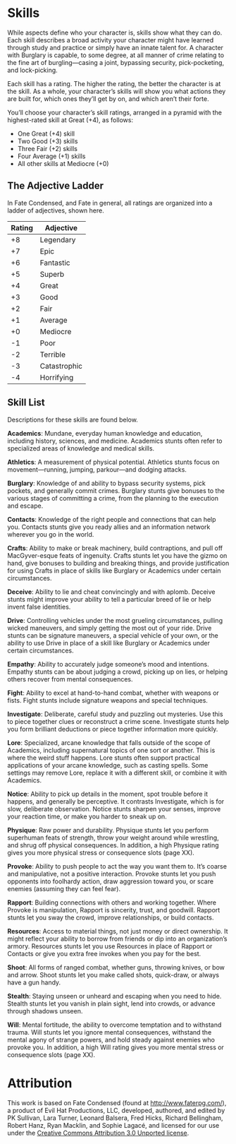 # Skills
While aspects define who your character is, skills show what they can do. Each skill describes a broad activity your 
character might have learned through study and practice or simply have an innate talent for. A character with Burglary 
is capable, to some degree, at all manner of crime relating to the fine art of burgling—casing a joint, bypassing 
security, pick-pocketing, and lock-picking.

Each skill has a rating. The higher the rating, the better the character is at the skill. As a whole, your character’s 
skills will show you what actions they are built for, which ones they’ll get by on, and which aren’t their forte.

You’ll choose your character’s skill ratings, arranged in a pyramid with the highest-rated skill at Great (+4), as 
follows:

- One Great (+4) skill
- Two Good (+3) skills
- Three Fair (+2) skills
- Four Average (+1) skills
- All other skills at Mediocre (+0)

## The Adjective Ladder
In Fate Condensed, and Fate in general, all ratings are organized into a ladder of adjectives, shown here.

| Rating  | Adjective |
| ------- | --------- |
| +8 | Legendary |
| +7 | Epic |
| +6 | Fantastic |
| +5 | Superb | 
| +4 | Great |
| +3 | Good |
| +2 | Fair |
| +1 | Average |
| +0 | Mediocre |
| -1 | Poor | 
| -2 | Terrible |
| -3 | Catastrophic |
| -4 | Horrifying |

## Skill List
Descriptions for these skills are found below.

__Academics__: Mundane, everyday human knowledge and education, including history, sciences, and medicine. Academics 
stunts often refer to specialized areas of knowledge and medical skills.

__Athletics__: A measurement of physical potential. Athletics stunts focus on movement—running, jumping, parkour—and 
dodging attacks.

__Burglary__: Knowledge of and ability to bypass security systems, pick pockets, and generally commit crimes. Burglary 
stunts give bonuses to the various stages of committing a crime, from the planning to the execution and escape.

__Contacts__: Knowledge of the right people and connections that can help you. Contacts stunts give you ready allies 
and an information network wherever you go in the world.

__Crafts__: Ability to make or break machinery, build contraptions, and pull off MacGyver-esque feats of ingenuity. 
Crafts stunts let you have the gizmo on hand, give bonuses to building and breaking things, and provide justification 
for using Crafts in place of skills like Burglary or Academics under certain circumstances.

__Deceive__: Ability to lie and cheat convincingly and with aplomb. Deceive stunts might improve your ability to tell a 
particular breed of lie or help invent false identities.

__Drive__: Controlling vehicles under the most grueling circumstances, pulling wicked maneuvers, and simply getting the 
most out of your ride. Drive stunts can be signature maneuvers, a special vehicle of your own, or the ability to use 
Drive in place of a skill like Burglary or Academics under certain circumstances.

__Empathy__: Ability to accurately judge someone’s mood and intentions. Empathy stunts can be about judging a crowd, 
picking up on lies, or helping others recover from mental consequences.

__Fight__: Ability to excel at hand-to-hand combat, whether with weapons or fists. Fight stunts include signature 
weapons and special techniques.

__Investigate__: Deliberate, careful study and puzzling out mysteries. Use this to piece together clues or reconstruct a 
crime scene. Investigate stunts help you form brilliant deductions or piece together information more quickly.

__Lore__: Specialized, arcane knowledge that falls outside of the scope of Academics, including supernatural topics of 
one sort or another. This is where the weird stuff happens. Lore stunts often support practical applications of your 
arcane knowledge, such as casting spells. Some settings may remove Lore, replace it with a different skill, or combine 
it with Academics.

__Notice__: Ability to pick up details in the moment, spot trouble before it happens, and generally be perceptive. It 
contrasts Investigate, which is for slow, deliberate observation. Notice stunts sharpen your senses, improve your 
reaction time, or make you harder to sneak up on.

__Physique__: Raw power and durability. Physique stunts let you perform superhuman feats of strength, throw your weight 
around while wrestling, and shrug off physical consequences. In addition, a high Physique rating gives you more physical
 stress or consequence slots (page XX).

__Provoke__: Ability to push people to act the way you want them to. It’s coarse and manipulative, not a positive 
interaction. Provoke stunts let you push opponents into foolhardy action, draw aggression toward you, or scare enemies 
(assuming they can feel fear).

__Rapport__: Building connections with others and working together. Where Provoke is manipulation, Rapport is sincerity,
 trust, and goodwill. Rapport stunts let you sway the crowd, improve relationships, or build contacts.

__Resources__: Access to material things, not just money or direct ownership. It might reflect your ability to borrow 
from friends or dip into an organization’s armory. Resources stunts let you use Resources in place of Rapport or 
Contacts or give you extra free invokes when you pay for the best.

__Shoot__: All forms of ranged combat, whether guns, throwing knives, or bow and arrow. Shoot stunts let you make called
 shots, quick-draw, or always have a gun handy.

__Stealth__: Staying unseen or unheard and escaping when you need to hide. Stealth stunts let you vanish in plain sight,
 lend into crowds, or advance through shadows unseen.

__Will__: Mental fortitude, the ability to overcome temptation and to withstand trauma. Will stunts let you ignore 
mental consequences, withstand the mental agony of strange powers, and hold steady against enemies who provoke you. In 
addition, a high Will rating gives you more mental stress or consequence slots (page XX).

# Attribution

This work is based on Fate Condensed (found at http://www.faterpg.com/), a product of Evil Hat Productions, LLC, 
developed, authored, and edited by PK Sullivan, Lara Turner, Leonard Balsera, Fred Hicks, Richard Bellingham, 
Robert Hanz, Ryan Macklin, and Sophie Lagacé, and licensed for our use under the [Creative Commons Attribution 3.0 
Unported license](http://creativecommons.org/licenses/by/3.0/).

